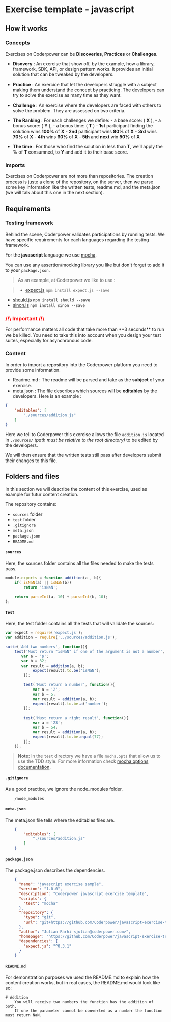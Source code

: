 Exercise template - javascript
====================================
## How it works
### Concepts
Exercises on Coderpower can be **Discoveries**, **Practices** or **Challenges**.

- **Disovery** : An exercise that show off, by the example, how a library, framework, SDK, API, or design pattern works. It provides an initial solution that can be tweaked by the developers.


- **Practice** : An exercice that let the developers struggle with a subject making them understand the concept by practicing. The developers can try to solve the exercise as many time as they want.

- **Challenge** : An exercise where the developers are faced with others to solve the problem. They are assessed on two criteria.
 - **The Ranking** : For each challenges we define:
        - a base score: ( **X** ), 
        - a bonus score: ( **Y** ),
        - a bonus time: ( **T** ) 
            - **1st** participant finding the solution wins **100%** of **X** 
            - **2nd** participant wins **80%** of **X**
            - **3rd** wins **70%** of **X**
            - **4th** wins **60%** of **X**
            - **5th** and **next** win **50%** of **X**
- **The time** : For those who find the solution in less than **T**, we’ll apply the % of **T** consumned, to **Y** and add it to their base score.

### Imports
Exercises on Coderpower are not more than repositories. The creation process is juste a clone of the repository, on the server, then we parse some key information like the written tests, readme.md, and the meta.json (we will talk about this one in the next section).


## **Requirements**
### Testing framework
Behind the scene, Coderpower validates participations by running tests. We have specific requirements for each languages regarding the testing framework.  

For the **javascript** language we use [mocha](https://mochajs.org/).

You can use any assertion/mocking library you like but don't forget to add it to your `package.json`.

>As an example, at Coderpower we like to use :

>- [expect.js](https://github.com/Automattic/expect.js) 
`npm install expect.js --save`
- [should.js](https://shouldjs.github.io/) 
 `npm install should --save`
- [sinon.js](http://sinonjs.org/)
`npm install sinon --save`

<h3 style="color: red">/!\ Important /!\ </h3>
For performance matters all code that take more than **3 seconds** to run we be killed. You need to take this into account when you design your test suites, especially for asynchronous code.

### Content
In order to import a repository into the Coderpower platform you need to provide some information.

- Readme.md : The readme will be parsed and take as the **subject** of your exercise.
- meta.json : The file describes which sources will be **editables** by the developers. Here is an example : 

```json
{
    "editables": [
        "./sources/addition.js"
    ]
}
```
Here we tell to Coderpower this exercise allows the file `addition.js` located in `./sources/` *(path must be relative to the root directory)* to be edited by the developers.

We will then ensure that the written tests still pass after developers submit their changes to this file.



## **Folders and files**
In this section we will describe the content of this exercise, used as example for futur content creation.

The repository contains:

 - `sources` folder 
 - `test` folder 
 - `.gitignore`
 - `meta.json` 
 - `package.json`
 - `README.md`

#### `sources`
Here, the sources folder contains all the files needed to make the tests pass.

```javascript
module.exports = function addition(a , b){
    if( isNaN(a) || isNaN(b))
        return 'isNaN';
        
    return parseInt(a, 10) + parseInt(b, 10);
};
```

#### `test`
Here, the test folder contains all the tests that will validate the sources:

```javascript
var expect = require('expect.js');
var addition = require('../sources/addition.js');

suite('Add two numbers', function(){
    test('Must return "isNaN" if one of the argument is not a number', function(){
       var a = 'p';
       var b = 32;
       var result = addition(a, b);
            expect(result).to.be('isNaN');
        });
        
        test('Must return a number', function(){
            var a = '2';
            var b = 5;
            var result = addition(a, b);
            expect(result).to.be.a('number');
        });
        
        test('Must return a right result', function(){
            var a = '23';
            var b = 54;
            var result = addition(a, b);
            expect(result).to.be.equal(77);
        });
    });
```
> **Note:** In the `test` directory we have a file `mocha.opts` that allow us to use the TDD style. For more information check [mocha options documentation](https://mochajs.org/#mochaopts).

#### `.gitignore`
As a good practice, we ignore the node_modules folder.

```
    /node_modules
```
#### `meta.json`
The meta.json file tells where the editables files are.

```json 
    {
        "editables": [
            "./sources/addition.js"
        ]
    }
```
#### `package.json`
The package.json describes the dependencies.

```json
    {
      "name": "javascript exercise sample",
      "version": "1.0.0",
      "description": "Coderpower javascript exercise template",
      "scripts": {
        "test": "mocha"
      },
      "repository": {
        "type": "git",
        "url": "git+https://github.com/Coderpower/javascript-exercise-template.git"
      },
      "author": "Julian Farhi <julian@coderpower.com>",
      "homepage": "https://github.com/Coderpower/javascript-exercise-template.git#readme",
      "dependencies": {
        "expect.js": "^0.3.1"
      }
    }
```

#### `README.md`
For demonstration purposes we used the README.md to explain how the content creation works, but in real cases, the README.md would look like so: 

```
# Addition
	You will receive two numbers the function has the addition of both. 
	If one the parameter cannot be converted as a number the function must return NaN.
```





